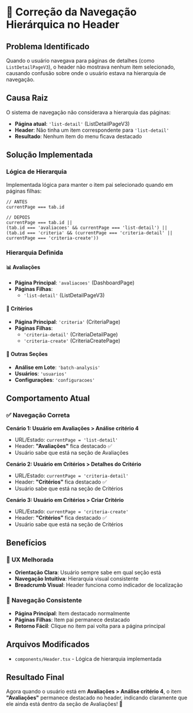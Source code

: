 # 🧭 Correção da Navegação Hierárquica no Header

## Problema Identificado
Quando o usuário navegava para páginas de detalhes (como `ListDetailPageV3`), o header não mostrava nenhum item selecionado, causando confusão sobre onde o usuário estava na hierarquia de navegação.

## Causa Raiz
O sistema de navegação não considerava a hierarquia das páginas:
- **Página atual**: `'list-detail'` (ListDetailPageV3)
- **Header**: Não tinha um item correspondente para `'list-detail'`
- **Resultado**: Nenhum item do menu ficava destacado

## Solução Implementada

### Lógica de Hierarquia
Implementada lógica para manter o item pai selecionado quando em páginas filhas:

```tsx
// ANTES
currentPage === tab.id

// DEPOIS
currentPage === tab.id || 
(tab.id === 'avaliacoes' && currentPage === 'list-detail') ||
(tab.id === 'criteria' && (currentPage === 'criteria-detail' || currentPage === 'criteria-create'))
```

### Hierarquia Definida

#### 📊 **Avaliações**
- **Página Principal**: `'avaliacoes'` (DashboardPage)
- **Páginas Filhas**: 
  - `'list-detail'` (ListDetailPageV3)

#### 🎯 **Critérios**
- **Página Principal**: `'criteria'` (CriteriaPage)
- **Páginas Filhas**:
  - `'criteria-detail'` (CriteriaDetailPage)
  - `'criteria-create'` (CriteriaCreatePage)

#### 🚀 **Outras Seções**
- **Análise em Lote**: `'batch-analysis'`
- **Usuários**: `'usuarios'`
- **Configurações**: `'configuracoes'`

## Comportamento Atual

### ✅ **Navegação Correta**

**Cenário 1: Usuário em Avaliações > Análise critério 4**
- URL/Estado: `currentPage = 'list-detail'`
- Header: **"Avaliações"** fica destacado ✅
- Usuário sabe que está na seção de Avaliações

**Cenário 2: Usuário em Critérios > Detalhes do Critério**
- URL/Estado: `currentPage = 'criteria-detail'`
- Header: **"Critérios"** fica destacado ✅
- Usuário sabe que está na seção de Critérios

**Cenário 3: Usuário em Critérios > Criar Critério**
- URL/Estado: `currentPage = 'criteria-create'`
- Header: **"Critérios"** fica destacado ✅
- Usuário sabe que está na seção de Critérios

## Benefícios

### 🎨 **UX Melhorada**
- **Orientação Clara**: Usuário sempre sabe em qual seção está
- **Navegação Intuitiva**: Hierarquia visual consistente
- **Breadcrumb Visual**: Header funciona como indicador de localização

### 🧭 **Navegação Consistente**
- **Página Principal**: Item destacado normalmente
- **Páginas Filhas**: Item pai permanece destacado
- **Retorno Fácil**: Clique no item pai volta para a página principal

## Arquivos Modificados
- `components/Header.tsx` - Lógica de hierarquia implementada

## Resultado Final
Agora quando o usuário está em **Avaliações > Análise critério 4**, o item **"Avaliações"** permanece destacado no header, indicando claramente que ele ainda está dentro da seção de Avaliações! 🎉 